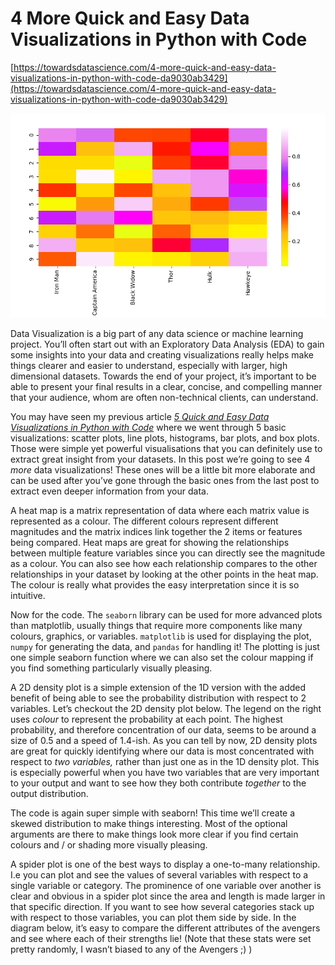 # 4 More Quick and Easy Data Visualizations in Python with Code

[https://towardsdatascience.com/4-more-quick-and-easy-data-visualizations-in-python-with-code-da9030ab3429](https://towardsdatascience.com/4-more-quick-and-easy-data-visualizations-in-python-with-code-da9030ab3429)

![1*g013R-X8SbcnBOt--BLNog.png](4%20More%20Quick%20and%20Easy%20Data%20Visualizations%20in%20Pytho/1g013R-X8SbcnBOt--BLNog.png)

Data Visualization is a big part of any data science or machine learning project. You’ll often start out with an Exploratory Data Analysis (EDA) to gain some insights into your data and creating visualizations really helps make things clearer and easier to understand, especially with larger, high dimensional datasets. Towards the end of your project, it’s important to be able to present your final results in a clear, concise, and compelling manner that your audience, whom are often non-technical clients, can understand.

You may have seen my previous article *[5 Quick and Easy Data Visualizations in Python with Code](https://towardsdatascience.com/5-quick-and-easy-data-visualizations-in-python-with-code-a2284bae952f)* where we went through 5 basic visualizations: scatter plots, line plots, histograms, bar plots, and box plots. Those were simple yet powerful visualisations that you can definitely use to extract great insight from your datasets. In this post we’re going to see 4 *more* data visualizations! These ones will be a little bit more elaborate and can be used after you’ve gone through the basic ones from the last post to extract even deeper information from your data.

A heat map is a matrix representation of data where each matrix value is represented as a colour. The different colours represent different magnitudes and the matrix indices link together the 2 items or features being compared. Heat maps are great for showing the relationships between multiple feature variables since you can directly see the magnitude as a colour. You can also see how each relationship compares to the other relationships in your dataset by looking at the other points in the heat map. The colour is really what provides the easy interpretation since it is so intuitive.

Now for the code. The `seaborn` library can be used for more advanced plots than matplotlib, usually things that require more components like many colours, graphics, or variables. `matplotlib` is used for displaying the plot, `numpy` for generating the data, and `pandas` for handling it! The plotting is just one simple seaborn function where we can also set the colour mapping if you find something particularly visually pleasing.

A 2D density plot is a simple extension of the 1D version with the added benefit of being able to see the probability distribution with respect to 2 variables. Let’s checkout the 2D density plot below. The legend on the right uses *colour* to represent the probability at each point. The highest probability, and therefore concentration of our data, seems to be around a size of 0.5 and a speed of 1.4-ish. As you can tell by now, 2D density plots are great for quickly identifying where our data is most concentrated with respect to *two variables,* rather than just one as in the 1D density plot. This is especially powerful when you have two variables that are very important to your output and want to see how they both contribute *together* to the output distribution.

The code is again super simple with seaborn! This time we’ll create a skewed distribution to make things interesting. Most of the optional arguments are there to make things look more clear if you find certain colours and / or shading more visually pleasing.

A spider plot is one of the best ways to display a one-to-many relationship. I.e you can plot and see the values of several variables with respect to a single variable or category. The prominence of one variable over another is clear and obvious in a spider plot since the area and length is made larger in that specific direction. If you want to see how several categories stack up with respect to those variables, you can plot them side by side. In the diagram below, it’s easy to compare the different attributes of the avengers and see where each of their strengths lie! (Note that these stats were set pretty randomly, I wasn’t biased to any of the Avengers ;) )